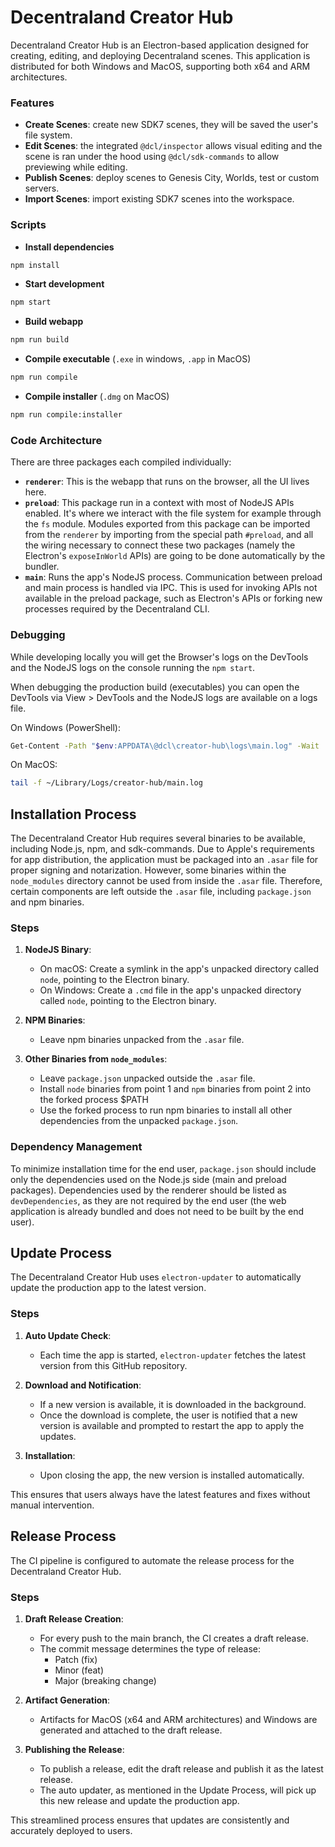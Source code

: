 # Decentraland Creator Hub

Decentraland Creator Hub is an Electron-based application designed for creating, editing, and deploying Decentraland scenes. This application is distributed for both Windows and MacOS, supporting both x64 and ARM architectures.

### Features

- **Create Scenes**: create new SDK7 scenes, they will be saved the user's file system.
- **Edit Scenes**: the integrated `@dcl/inspector` allows visual editing and the scene is ran under the hood using `@dcl/sdk-commands` to allow previewing while editing.
- **Publish Scenes**: deploy scenes to Genesis City, Worlds, test or custom servers.
- **Import Scenes**: import existing SDK7 scenes into the workspace.

### Scripts

- **Install dependencies**

```bash
npm install
```

- **Start development**

```bash
npm start
```

- **Build webapp**

```bash
npm run build
```

- **Compile executable** (`.exe` in windows, `.app` in MacOS)

```bash
npm run compile
```

- **Compile installer** (`.dmg` on MacOS)

```bash
npm run compile:installer
```

### Code Architecture

There are three packages each compiled individually:

- **`renderer`**: This is the webapp that runs on the browser, all the UI lives here.
- **`preload`**: This package run in a context with most of NodeJS APIs enabled. It's where we interact with the file system for example through the `fs` module. Modules exported from this package can be imported from the `renderer` by importing from the special path `#preload`, and all the wiring necessary to connect these two packages (namely the Electron's `exposeInWorld` APIs) are going to be done automatically by the bundler.
- **`main`**: Runs the app's NodeJS process. Communication between preload and main process is handled via IPC. This is used for invoking APIs not available in the preload package, such as Electron's APIs or forking new processes required by the Decentraland CLI.

### Debugging

While developing locally you will get the Browser's logs on the DevTools and the NodeJS logs on the console running the `npm start`.

When debugging the production build (executables) you can open the DevTools via View > DevTools and the NodeJS logs are available on a logs file.

On Windows (PowerShell):

```bash
Get-Content -Path "$env:APPDATA\@dcl\creator-hub\logs\main.log" -Wait
```

On MacOS:

```bash
tail -f ~/Library/Logs/creator-hub/main.log
```

## Installation Process

The Decentraland Creator Hub requires several binaries to be available, including Node.js, npm, and sdk-commands. Due to Apple's requirements for app distribution, the application must be packaged into an `.asar` file for proper signing and notarization. However, some binaries within the `node_modules` directory cannot be used from inside the `.asar` file. Therefore, certain components are left outside the `.asar` file, including `package.json` and npm binaries.

### Steps

1. **NodeJS Binary**:

   - On macOS: Create a symlink in the app's unpacked directory called `node`, pointing to the Electron binary.
   - On Windows: Create a `.cmd` file in the app's unpacked directory called `node`, pointing to the Electron binary.

2. **NPM Binaries**:

   - Leave npm binaries unpacked from the `.asar` file.

3. **Other Binaries from `node_modules`**:
   - Leave `package.json` unpacked outside the `.asar` file.
   - Install `node` binaries from point 1 and `npm` binaries from point 2 into the forked process $PATH
   - Use the forked process to run npm binaries to install all other dependencies from the unpacked `package.json`.

### Dependency Management

To minimize installation time for the end user, `package.json` should include only the dependencies used on the Node.js side (main and preload packages). Dependencies used by the renderer should be listed as `devDependencies`, as they are not required by the end user (the web application is already bundled and does not need to be built by the end user).

## Update Process

The Decentraland Creator Hub uses `electron-updater` to automatically update the production app to the latest version.

### Steps

1. **Auto Update Check**:

   - Each time the app is started, `electron-updater` fetches the latest version from this GitHub repository.

2. **Download and Notification**:

   - If a new version is available, it is downloaded in the background.
   - Once the download is complete, the user is notified that a new version is available and prompted to restart the app to apply the updates.

3. **Installation**:
   - Upon closing the app, the new version is installed automatically.

This ensures that users always have the latest features and fixes without manual intervention.

## Release Process

The CI pipeline is configured to automate the release process for the Decentraland Creator Hub.

### Steps

1. **Draft Release Creation**:

   - For every push to the main branch, the CI creates a draft release.
   - The commit message determines the type of release:
     - Patch (fix)
     - Minor (feat)
     - Major (breaking change)

2. **Artifact Generation**:

   - Artifacts for MacOS (x64 and ARM architectures) and Windows are generated and attached to the draft release.

3. **Publishing the Release**:
   - To publish a release, edit the draft release and publish it as the latest release.
   - The auto updater, as mentioned in the Update Process, will pick up this new release and update the production app.

This streamlined process ensures that updates are consistently and accurately deployed to users.
